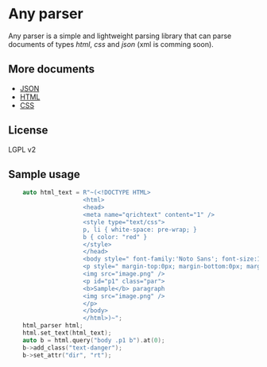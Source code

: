 # Any parser

Any parser is a simple and lightweight parsing library that can parse documents of types _html_, _css_ and _json_ (xml is comming soon).

## More documents
* [JSON](doc/json.md)
* [HTML](doc/html.md)
* [CSS](doc/css.md)

## License
LGPL v2

## Sample usage
```cpp
    auto html_text = R"~(<!DOCTYPE HTML>
                     <html>
                     <head>
                     <meta name="qrichtext" content="1" />
                     <style type="text/css">
                     p, li { white-space: pre-wrap; }
                     b { color: "red" }
                     </style>
                     </head>
                     <body style=" font-family:'Noto Sans'; font-size:10pt; font-weight:400; font-style:normal;">
                     <p style=" margin-top:0px; margin-bottom:0px; margin-left:0px; margin-right:0px; -qt-block-indent:0; text-indent:0px;">dfg</p>
                     <img src="image.png" />
                     <p id="p1" class="par">
                     <b>Sample</b> paragraph
                     <img src="image.png" />
                     </p>
                     </body>
                     </html>)~";
    html_parser html;
    html.set_text(html_text);
    auto b = html.query("body .p1 b").at(0);
    b->add_class("text-danger");
    b->set_attr("dir", "rt");
```